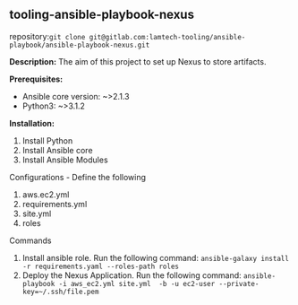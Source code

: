 ## tooling-ansible-playbook-nexus

repository:`git clone git@gitlab.com:lamtech-tooling/ansible-playbook/ansible-playbook-nexus.git`

**Description:**
The aim of this project to set up Nexus to store artifacts.

**Prerequisites:**
- Ansible core version: ~>2.1.3
- Python3: ~>3.1.2

**Installation:**
1. Install Python
2. Install Ansible core
3. Install Ansible Modules

Configurations - Define the following
1. aws.ec2.yml
2. requirements.yml
3. site.yml
4. roles

Commands
1. Install ansible role. Run the following command: `ansible-galaxy install -r requirements.yaml --roles-path roles`
2. Deploy the Nexus Application. Run the following command: `ansible-playbook -i aws_ec2.yml site.yml  -b -u ec2-user --private-key=~/.ssh/file.pem`